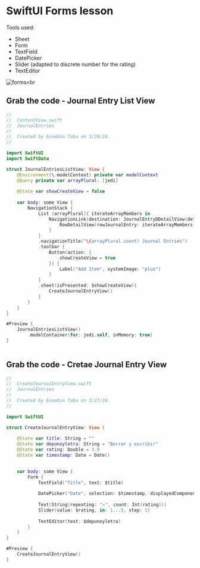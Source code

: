 # SwiftUI Forms lesson
Tools used:
* Sheet
* Form
* TextField
* DatePicker
* Slider (adapted to discrete number for the rating)
* TextEditor

![forms](https://github.com/danielurra/Swift-UI-Forms-lesson/assets/51704179/4279a60e-bb90-4d51-aeb1-3cb27259e411)<br

## Grab the code - Journal Entry List View
```swift
//
//  ContentView.swift
//  JournalEntries
//
//  Created by Eusebio Taba on 3/20/24.
//

import SwiftUI
import SwiftData

struct JournalEntriesListView: View {
    @Environment(\.modelContext) private var modelContext
    @Query private var arrayPlural: [jedi]
    
    @State var showCreateView = false
    
    var body: some View {
        NavigationStack {
            List (arrayPlural){ iterateArrayMembers in
                NavigationLink(destination: JournalEntryDDetailView(detailJournalEntry: iterateArrayMembers)){
                    RowDetailView(rowJournalEntry: iterateArrayMembers)
                }
            }
            .navigationTitle("\(arrayPlural.count) Journal Entries")
            .toolbar {
                Button(action: {
                    showCreateView = true
                }) {
                    Label("Add Item", systemImage: "plus")
                }
            }
            .sheet(isPresented: $showCreateView){
                CreateJournalEntryView()
            }
        }
    }
}

#Preview {
    JournalEntriesListView()
        .modelContainer(for: jedi.self, inMemory: true)
}
	

```
## Grab the code - Cretae Journal Entry View
```swift
//
//  CreateJournalEntryView.swift
//  JournalEntries
//
//  Created by Eusebio Taba on 3/27/24.
//

import SwiftUI

struct CreateJournalEntryView: View {
    
    @State var title: String = ""
    @State var depunoyletra: String = "Borrar y escribir"
    @State var rating: Double = 3.0
    @State var timestamp: Date = Date()
    

    var body: some View {
        Form {
            TextField("Title", text: $title)
            
            DatePicker("Date", selection: $timestamp, displayedComponents: .date)
            
            Text(String(repeating: "⭐️", count: Int(rating)))
            Slider(value: $rating, in: 1...5, step: 1)
            
            TextEditor(text: $depunoyletra)
        }
    }
}

#Preview {
    CreateJournalEntryView()
}

```
